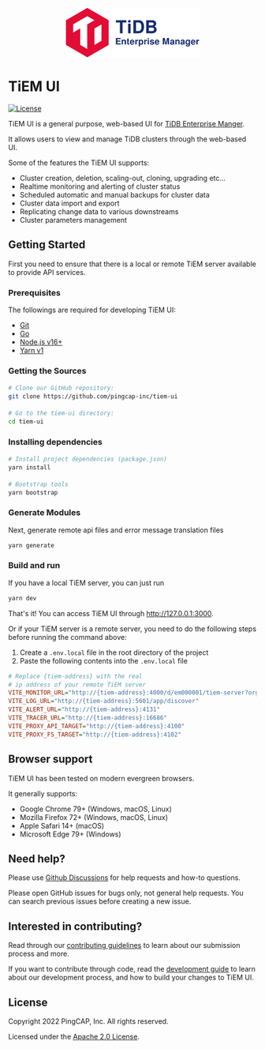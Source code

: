 <p style="text-align: center;">
  <img src="./public/img/logo/common.svg" alt="logo" height="100px">
</p>

# TiEM UI

[![License](https://img.shields.io/badge/license-Apache--2.0-green?style=flat-square)](./LICENSE)

TiEM UI is a general purpose, web-based UI for [TiDB Enterprise Manger](https://github.com/pingcap-inc/tiem).

It allows users to view and manage TiDB clusters through the web-based UI.

Some of the features the TiEM UI supports:

- Cluster creation, deletion, scaling-out, cloning, upgrading etc...
- Realtime monitoring and alerting of cluster status
- Scheduled automatic and manual backups for cluster data
- Cluster data import and export
- Replicating change data to various downstreams
- Cluster parameters management

## Getting Started

First you need to ensure that there is a local or remote TiEM server available to provide API services.

### Prerequisites

The followings are required for developing TiEM UI:

- [Git](https://git-scm.com/downloads)
- [Go](https://golang.org/)
- [Node.js v16+](https://nodejs.org/)
- [Yarn v1](https://classic.yarnpkg.com/en/docs/install)

### Getting the Sources

```bash
# Clone our GitHub repository:
git clone https://github.com/pingcap-inc/tiem-ui

# Go to the tiem-ui directory:
cd tiem-ui
```

### Installing dependencies

```bash
# Install project dependencies (package.json)
yarn install

# Bootstrap tools
yarn bootstrap
```

### Generate Modules

Next, generate remote api files and error message translation files

```bash
yarn generate
```

### Build and run

If you have a local TiEM server, you can just run

```bash
yarn dev
```

That's it! You can access TiEM UI through http://127.0.0.1:3000.

Or if your TiEM server is a remote server, you need to do the following steps before running the command above:

1. Create a `.env.local` file in the root directory of the project
2. Paste the following contents into the `.env.local` file

```ini
# Replace {tiem-address} with the real
# ip address of your remote TiEM server
VITE_MONITOR_URL="http://{tiem-address}:4000/d/em000001/tiem-server?orgId=1&refresh=10s&kiosk=tv"
VITE_LOG_URL="http://{tiem-address}:5601/app/discover"
VITE_ALERT_URL="http://{tiem-address}:4131"
VITE_TRACER_URL="http://{tiem-address}:16686"
VITE_PROXY_API_TARGET="http://{tiem-address}:4100"
VITE_PROXY_FS_TARGET="http://{tiem-address}:4102"
```

## Browser support

TiEM UI has been tested on modern evergreen browsers.

It generally supports:

- Google Chrome 79+ (Windows, macOS, Linux)
- Mozilla Firefox 72+ (Windows, macOS, Linux)
- Apple Safari 14+ (macOS)
- Microsoft Edge 79+ (Windows)

## Need help?

Please use [Github Discussions](https://github.com/pingcap-inc/tiem-ui/discussions) for help requests and how-to questions.

Please open GitHub issues for bugs only, not general help requests. You can search previous issues before creating a new issue.

## Interested in contributing?

Read through our [contributing guidelines](./CONTRIBUTING.md) to learn about our submission process and more.

If you want to contribute through code, read the [development guide](./doc/development.md) to learn about our development process, and how to build your changes to TiEM UI.

## License

Copyright 2022 PingCAP, Inc. All rights reserved.

Licensed under the [Apache 2.0 License](./LICENSE).
